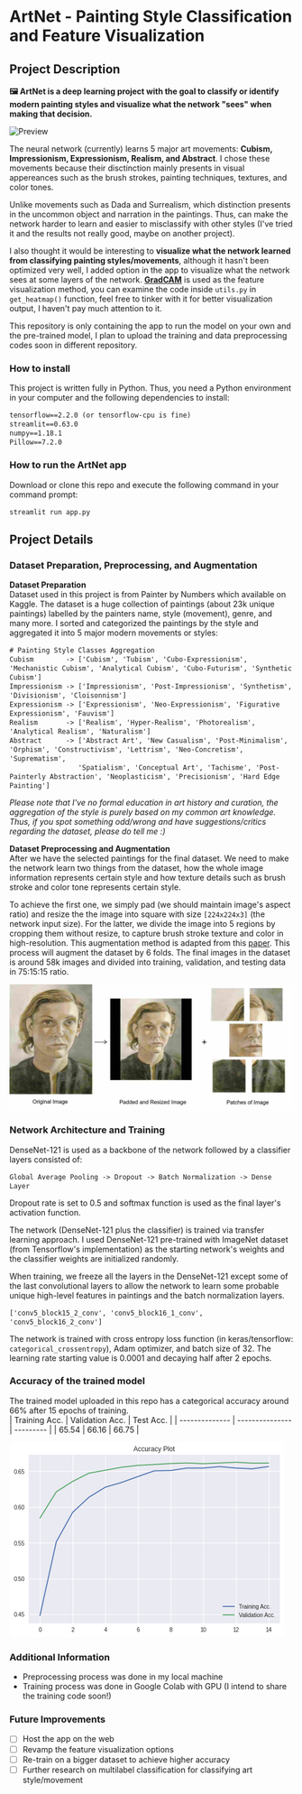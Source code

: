 # ArtNet - Painting Style Classification and Feature Visualization

## Project Description
**🖼️ ArtNet is a deep learning project with the goal to classify or identify modern painting styles and visualize what the network "sees" when making that decision.**  

![Preview](https://github.com/rendchevi/artnet-app/blob/master/assets/artnet-preview.gif)

The neural network (currently) learns 5 major art movements: **Cubism, Impressionism, Expressionism, Realism, and Abstract**. I chose these movements because their disctinction mainly presents in visual appereances such as the brush strokes, painting techniques, textures, and color tones.  
  
Unlike movements such as Dada and Surrealism, which distinction presents in the uncommon object and narration in the paintings. Thus, can make the network harder to learn and easier to misclassify with other styles (I've tried it and the results not really good, maybe on another project).  

I also thought it would be interesting to **visualize what the network learned from classifying painting styles/movements**, although it hasn't been optimized very well, I added option in the app to visualize what the network sees at some layers of the network. [**GradCAM**](https://arxiv.org/abs/1610.02391) is used as the feature visualization method, you can examine the code inside ```utils.py``` in ```get_heatmap()``` function, feel free to tinker with it for better visualization output, I haven't pay much attention to it.  

This repository is only containing the app to run the model on your own and the pre-trained model, I plan to upload the training and data preprocessing codes soon in different repository.

### How to install 
This project is written fully in Python. Thus, you need a Python environment in your computer and the following dependencies to install:
```
tensorflow==2.2.0 (or tensorflow-cpu is fine)
streamlit==0.63.0
numpy==1.18.1
Pillow==7.2.0
```
### How to run the ArtNet app
Download or clone this repo and execute the following command in your command prompt:
```
streamlit run app.py
```

## Project Details

### Dataset Preparation, Preprocessing, and Augmentation
**Dataset Preparation**  
Dataset used in this project is from Painter by Numbers which available on Kaggle. The dataset is a huge collection of paintings (about 23k unique paintings) labelled by the painters name, style (movement), genre, and many more. I sorted and categorized the paintings by the style and aggregated it into 5 major modern movements or styles:
```
# Painting Style Classes Aggregation
Cubism        -> ['Cubism', 'Tubism', 'Cubo-Expressionism', 'Mechanistic Cubism', 'Analytical Cubism', 'Cubo-Futurism', 'Synthetic Cubism']
Impressionism -> ['Impressionism', 'Post-Impressionism', 'Synthetism', 'Divisionism', 'Cloisonnism']
Expressionism -> ['Expressionism', 'Neo-Expressionism', 'Figurative Expressionism', 'Fauvism']
Realism       -> ['Realism', 'Hyper-Realism', 'Photorealism', 'Analytical Realism', 'Naturalism']
Abstract      -> ['Abstract Art', 'New Casualism', 'Post-Minimalism', 'Orphism', 'Constructivism', 'Lettrism', 'Neo-Concretism', 'Suprematism',
                 'Spatialism', 'Conceptual Art', 'Tachisme', 'Post-Painterly Abstraction', 'Neoplasticism', 'Precisionism', 'Hard Edge Painting']
```   

*Please note that I've no formal education in art history and curation, the aggregation of the style is purely based on my common art knowledge.*
*Thus, if you spot something odd/wrong and have suggestions/critics regarding the dataset, please do tell me :)*

**Dataset Preprocessing and Augmentation**  
After we have the selected paintings for the final dataset. We need to make the network learn two things from the dataset, how the whole image information represents certain style and how texture details such as brush stroke and color tone represents certain style. 

To achieve the first one, we simply pad (we should maintain image's aspect ratio) and resize the the image into square with size ```[224x224x3]``` (the network input size). For the latter, we divide the image into 5 regions by cropping them without resize, to capture brush stroke texture and color in high-resolution. This augmentation method is adapted from this [paper](https://ieeexplore.ieee.org/document/8631731). This process will augment the dataset by 6 folds. The final images in the dataset is around 58k images and divided into training, validation, and testing data in 75:15:15 ratio.

![Patch Image](https://github.com/rendchevi/artnet-app/blob/master/assets/patch_sample.jpg)

### Network Architecture and Training
DenseNet-121 is used as a backbone of the network followed by a classifier layers consisted of:
```
Global Average Pooling -> Dropout -> Batch Normalization -> Dense Layer
```
Dropout rate is set to 0.5 and softmax function is used as the final layer's activation function.

The network (DenseNet-121 plus the classifier) is trained via transfer learning approach. I used DenseNet-121 pre-trained with ImageNet dataset (from Tensorflow's implementation) as the starting network's weights and the classifier weights are initialized randomly.

When training, we freeze all the layers in the DenseNet-121 except some of the last convolutional layers to allow the network to learn some probable unique high-level features in paintings and the batch normalization layers.
```
['conv5_block15_2_conv', 'conv5_block16_1_conv', 'conv5_block16_2_conv']
```
The network is trained with cross entropy loss function (in keras/tensorflow: ```categorical_crossentropy```), Adam optimizer, and batch size of 32. The learning rate starting value is 0.0001 and decaying half after 2 epochs.

### Accuracy of the trained model
The trained model uploaded in this repo has a categorical accuracy around 66% after 15 epochs of training.  
| Training Acc.  | Validation Acc. | Test Acc. |
| -------------- | --------------- | --------- |
| 65.54          | 66.16           | 66.75     |

![Validation Plot](https://github.com/rendchevi/artnet-app/blob/master/assets/plot_acc.png)

### Additional Information
- Preprocessing process was done in my local machine
- Training process was done in Google Colab with GPU (I intend to share the training code soon!)

### Future Improvements
- [ ] Host the app on the web
- [ ] Revamp the feature visualization options
- [ ] Re-train on a bigger dataset to achieve higher accuracy
- [ ] Further research on multilabel classification for classifying art style/movement
